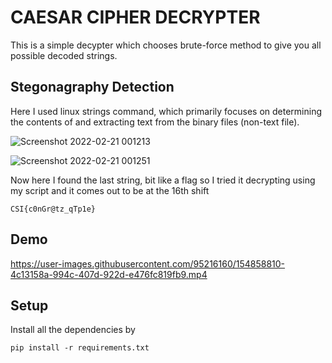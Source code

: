 # **CAESAR CIPHER DECRYPTER**

This is a simple decypter which chooses brute-force method to give you all possible decoded strings.

## **Stegonagraphy Detection**

Here I used linux strings command, which primarily focuses on determining the contents of and extracting text from the binary files (non-text file).

![Screenshot 2022-02-21 001213](https://user-images.githubusercontent.com/95216160/154859022-99526013-4c0d-4820-af8e-897137a69a35.jpg)

![Screenshot 2022-02-21 001251](https://user-images.githubusercontent.com/95216160/154859034-5eb01806-0581-4fcb-81f1-a7fcc38cdb3f.jpg)

Now here I found the last string, bit like a flag so I tried it decrypting using my script and it comes out to be at the 16th shift
```
CSI{c0nGr@tz_qTp1e}
```

## **Demo**

https://user-images.githubusercontent.com/95216160/154858810-4c13158a-994c-407d-922d-e476fc819fb9.mp4

## **Setup**

Install all the dependencies by
```
pip install -r requirements.txt
```
